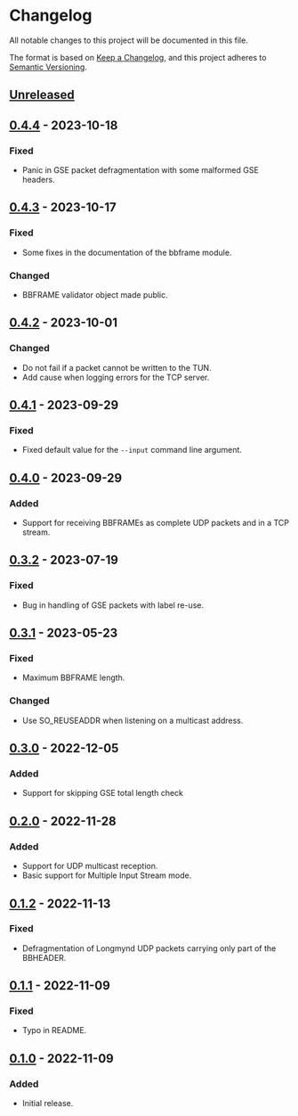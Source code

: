 # Changelog

All notable changes to this project will be documented in this file.

The format is based on [Keep a Changelog](https://keepachangelog.com/en/1.0.0/),
and this project adheres to [Semantic Versioning](https://semver.org/spec/v2.0.0.html).

## [Unreleased]

## [0.4.4] - 2023-10-18

### Fixed

- Panic in GSE packet defragmentation with some malformed GSE headers.

## [0.4.3] - 2023-10-17

### Fixed

- Some fixes in the documentation of the bbframe module.

### Changed

- BBFRAME validator object made public.

## [0.4.2] - 2023-10-01

### Changed

- Do not fail if a packet cannot be written to the TUN.
- Add cause when logging errors for the TCP server.

## [0.4.1] - 2023-09-29

### Fixed

- Fixed default value for the `--input` command line argument.

## [0.4.0] - 2023-09-29

### Added

- Support for receiving BBFRAMEs as complete UDP packets and in a TCP stream.

## [0.3.2] - 2023-07-19

### Fixed

- Bug in handling of GSE packets with label re-use.

## [0.3.1] - 2023-05-23

### Fixed

- Maximum BBFRAME length.

### Changed

- Use SO_REUSEADDR when listening on a multicast address.

## [0.3.0] - 2022-12-05

### Added

- Support for skipping GSE total length check

## [0.2.0] - 2022-11-28

### Added

- Support for UDP multicast reception.
- Basic support for Multiple Input Stream mode.

## [0.1.2] - 2022-11-13

### Fixed

- Defragmentation of Longmynd UDP packets carrying only part of the BBHEADER.

## [0.1.1] - 2022-11-09

### Fixed

- Typo in README.

## [0.1.0] - 2022-11-09

### Added

- Initial release.

[unreleased]: https://github.com/daniestevez/dvb-gse/compare/v0.4.4...HEAD
[0.4.4]: https://github.com/daniestevez/dvb-gse/compare/v0.4.3...v0.4.4
[0.4.3]: https://github.com/daniestevez/dvb-gse/compare/v0.4.2...v0.4.3
[0.4.2]: https://github.com/daniestevez/dvb-gse/compare/v0.4.1...v0.4.2
[0.4.1]: https://github.com/daniestevez/dvb-gse/compare/v0.4.0...v0.4.1
[0.4.0]: https://github.com/daniestevez/dvb-gse/compare/v0.3.2...v0.4.0
[0.3.2]: https://github.com/daniestevez/dvb-gse/compare/v0.3.1...v0.3.2
[0.3.1]: https://github.com/daniestevez/dvb-gse/compare/v0.3.0...v0.3.1
[0.3.0]: https://github.com/daniestevez/dvb-gse/compare/v0.2.0...v0.3.0
[0.2.0]: https://github.com/daniestevez/dvb-gse/compare/v0.1.2...v0.2.0
[0.1.2]: https://github.com/daniestevez/dvb-gse/compare/v0.1.1...v0.1.2
[0.1.1]: https://github.com/daniestevez/dvb-gse/compare/v0.1.0...v0.1.1
[0.1.0]: https://github.com/daniestevez/dvb-gse/releases/tag/v0.1.0
